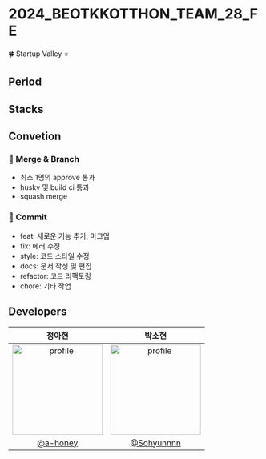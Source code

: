 # 2024_BEOTKKOTTHON_TEAM_28_FE
🍀 Startup Valley ⭐

## Period

## Stacks

## Convetion
### 🌸 Merge & Branch
- 최소 1명의 approve 통과
- husky 및 build ci 통과
- squash merge

### 🌈 Commit
- feat: 새로운 기능 추가, 마크업
- fix: 에러 수정
- style: 코드 스타일 수정
- docs: 문서 작성 및 편집
- refactor: 코드 리팩토링
- chore:  기타 작업

## Developers
| 정아현 | 박소현 |
| :----: | :----: |
| <img src="https://avatars.githubusercontent.com/a-honey" alt="profile" width="180" height="180"> | <img src="https://avatars.githubusercontent.com/Sohyunnnn" alt="profile" width="180" height="180"> |
| [@a-honey](https://github.com/a-honey) | [@Sohyunnnn](https://github.com/Sohyunnnn) |
